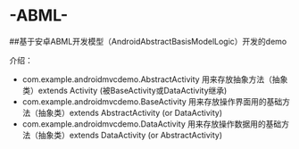 # -ABML-
##基于安卓ABML开发模型（AndroidAbstractBasisModelLogic）开发的demo

介绍：

*  com.example.androidmvcdemo.AbstractActivity 用来存放抽象方法（抽象类）extends Activity (被BaseActivity或DataActivity继承)
*  com.example.androidmvcdemo.BaseActivity 用来存放操作界面用的基础方法（抽象类）extends AbstractActivity (or DataActivity)   
*  com.example.androidmvcdemo.DataActivity 用来存放操作数据用的基础方法（抽象类）extends DataActivity (or AbstractActivity)
